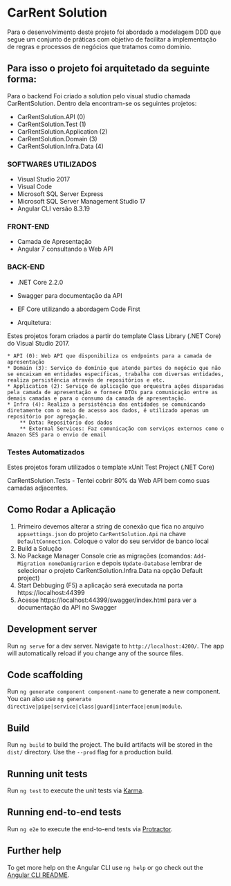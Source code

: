 # CarRent Solution

Para o desenvolvimento deste projeto foi abordado a modelagem DDD que segue um conjunto de práticas com
objetivo de facilitar a implementação de regras e processos de negócios que tratamos como domínio.

## Para isso o projeto foi arquitetado da seguinte forma:

Para o backend Foi criado a solution pelo visual studio chamada CarRentSolution. Dentro dela encontram-se os seguintes projetos:

- CarRentSolution.API (0)
- CarRentSolution.Test (1)
- CarRentSolution.Application (2)
- CarRentSolution.Domain (3)
- CarRentSolution.Infra.Data (4)

### SOFTWARES UTILIZADOS

- Visual Studio 2017
- Visual Code
- Microsoft SQL Server Express
- Microsoft SQL Server Management Studio 17
- Angular CLI versão 8.3.19

### FRONT-END

- Camada de Apresentação
- Angular 7 consultando a Web API

### BACK-END

- .NET Core 2.2.0
- Swagger para documentação da API
- EF Core utilizando a abordagem Code First

- Arquitetura:

Estes projetos foram criados a partir do template Class Library (.NET Core) do Visual Studio 2017.
	
	* API (0): Web API que disponibiliza os endpoints para a camada de apresentação
	* Domain (3): Serviço do domínio que atende partes do negócio que não se encaixam em entidades específicas, trabalha com diversas entidades, realiza persistência através de repositórios e etc.
	* Application (2): Serviço de aplicação que orquestra ações disparadas pela camada de apresentação e fornece DTOs para comunicação entre as demais camadas e para o consumo da camada de apresentação.
	* Infra (4): Realiza a persistência das entidades se comunicando diretamente com o meio de acesso aos dados, é utilizado apenas um repositório por agregação.
		** Data: Repositório dos dados
		** External Services: Faz comunicação com serviços externos como o Amazon SES para o envio de email
	
### Testes Automatizados

Estes projetos foram utilizados o template xUnit Test Project (.NET Core)

CarRentSolution.Tests - Tentei cobrir 80% da Web API bem como suas camadas adjacentes.

## Como Rodar a Aplicação

1. Primeiro devemos alterar a string de conexão que fica no arquivo `appsettings.json` do projeto `CarRentSolution.Api` na chave `DefaultConnection`.
Coloque o valor do seu servidor de banco local
2. Build a Solução
3. No Package Manager Console crie as migrações (comandos: `Add-Migration nomeDamigrarion` e depois `Update-Database` lembrar de selecionar o projeto CarRentSolution.Infra.Data na opção Default project)
4. Start Debbuging (F5) a aplicação será executada na porta https://localhost:44399
5. Acesse https://localhost:44399/swagger/index.html para ver a documentação da API no Swagger


## Development server

Run `ng serve` for a dev server. Navigate to `http://localhost:4200/`. The app will automatically reload if you change any of the source files.

## Code scaffolding

Run `ng generate component component-name` to generate a new component. You can also use `ng generate directive|pipe|service|class|guard|interface|enum|module`.

## Build

Run `ng build` to build the project. The build artifacts will be stored in the `dist/` directory. Use the `--prod` flag for a production build.

## Running unit tests

Run `ng test` to execute the unit tests via [Karma](https://karma-runner.github.io).

## Running end-to-end tests

Run `ng e2e` to execute the end-to-end tests via [Protractor](http://www.protractortest.org/).

## Further help

To get more help on the Angular CLI use `ng help` or go check out the [Angular CLI README](https://github.com/angular/angular-cli/blob/master/README.md).
